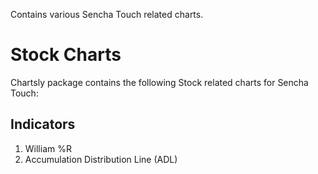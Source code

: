 Contains various Sencha Touch related charts.

# Stock Charts
Chartsly package contains the following Stock related charts for Sencha Touch:

## Indicators

1. William %R
2. Accumulation Distribution Line (ADL)